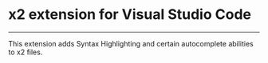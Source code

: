 # x2 extension for Visual Studio Code
---

This extension adds Syntax Highlighting and certain autocomplete abilities to x2 files.